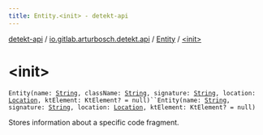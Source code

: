 ```yaml
---
title: Entity.<init> - detekt-api
---
```


[detekt-api](../../index.html) / [io.gitlab.arturbosch.detekt.api](../index.html) / [Entity](index.html) / [&lt;init&gt;](./-init-.html)

# &lt;init&gt;

`Entity(name: `[`String`](https://kotlinlang.org/api/latest/jvm/stdlib/kotlin/-string/index.html)`, className: `[`String`](https://kotlinlang.org/api/latest/jvm/stdlib/kotlin/-string/index.html)`, signature: `[`String`](https://kotlinlang.org/api/latest/jvm/stdlib/kotlin/-string/index.html)`, location: `[`Location`](../-location/index.html)`, ktElement: KtElement? = null)``Entity(name: `[`String`](https://kotlinlang.org/api/latest/jvm/stdlib/kotlin/-string/index.html)`, signature: `[`String`](https://kotlinlang.org/api/latest/jvm/stdlib/kotlin/-string/index.html)`, location: `[`Location`](../-location/index.html)`, ktElement: KtElement? = null)`

Stores information about a specific code fragment.

